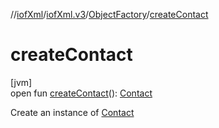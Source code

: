 //[iofXml](../../../index.md)/[iofXml.v3](../index.md)/[ObjectFactory](index.md)/[createContact](create-contact.md)

# createContact

[jvm]\
open fun [createContact](create-contact.md)(): [Contact](../-contact/index.md)

Create an instance of [Contact](../-contact/index.md)
